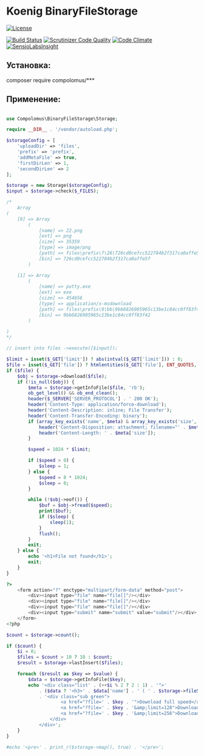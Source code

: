 # Koenig BinaryFileStorage

[![License](https://img.shields.io/badge/license-GPL%20v.3-blue.svg?style=plastic)](https://www.gnu.org/licenses/gpl-3.0-standalone.html)

[![Build Status](https://scrutinizer-ci.com/g/Compolomus/BinaryFileStorage/badges/build.png?b=master)](https://scrutinizer-ci.com/g/Compolomus/BinaryFileStorage/build-status/master)
[![Scrutinizer Code Quality](https://scrutinizer-ci.com/g/Compolomus/BinaryFileStorage/badges/quality-score.png?b=master)](https://scrutinizer-ci.com/g/Compolomus/BinaryFileStorage/?branch=master)
[![Code Climate](https://codeclimate.com/github/Compolomus/BinaryFileStorage/badges/gpa.svg)](https://codeclimate.com/github/Compolomus/BinaryFileStorage)
[![SensioLabsInsight](https://insight.sensiolabs.com/projects/2b860c2a-a573-45aa-9e33-d597d5907bc0/mini.png)](https://insight.sensiolabs.com/projects/2b860c2a-a573-45aa-9e33-d597d5907bc0)


## Установка:

composer require compolomus/***

## Применение:

```php

use Compolomus\BinaryFileStorage\Storage;

require __DIR__ . '/vendor/autoload.php';

$storageConfig = [
    'uploadDir' => 'files',
    'prefix' => 'prefix',
    'addMetaFile' => true,
    'firstDirLen' => 1,
    'secondDirLen' => 2
];

$storage = new Storage($storageConfig);
$input = $storage->check($_FILES);

/*
    Array
(
    [0] => Array
        (
            [name] => 22.png
            [ext] => png
            [size] => 35359
            [type] => image/png
            [path] => files\prefix\7\26\726cd0cefcc522784b2f317ca0affe5f
            [bin] => 726cd0cefcc522784b2f317ca0affe5f
        )

    [1] => Array
        (
            [name] => putty.exe
            [ext] => exe
            [size] => 454656
            [type] => application/x-msdownload
            [path] => files\prefix\9\bb\9bb6826905965c13be1c84cc0ff83f42
            [bin] => 9bb6826905965c13be1c84cc0ff83f42
        )

)
*/

// insert into files ->execute([$input]);

$limit = isset($_GET['limit']) ? abs(intval($_GET['limit'])) : 0;
$file = isset($_GET['file']) ? htmlentities($_GET['file'], ENT_QUOTES, 'UTF-8') : false;
if ($file) {
    $obj = $storage->download($file);
    if (!is_null($obj)) {
        $meta = $storage->getInfoFile($file, 'rb');
        ob_get_level() && ob_end_clean();
        header($_SERVER['SERVER_PROTOCOL'] . ' 200 OK');
        header('Content-Type: application/force-download');
        header('Content-Description: inline; File Transfer');
        header('Content-Transfer-Encoding: binary');
        if (array_key_exists('name', $meta) & array_key_exists('size', $meta)) {
            header('Content-Disposition: attachment; filename="' . $meta['name'] . '";', false);
            header('Content-Length: ' . $meta['size']);
        }

        $speed = 1024 * $limit;

        if ($speed > 0) {
            $sleep = 1;
        } else {
            $speed = 8 * 1024;
            $sleep = 0;
        }

        while (!$obj->eof()) {
            $buf = $obj->fread($speed);
            print($buf);
            if ($sleep) {
                sleep(1);
            }
            flush();
        }
        exit;
    } else {
        echo '<h1>File not found</h1>';
        exit;
    }
}

?>
    <form action="?" enctype="multipart/form-data" method="post">
        <div><input type="file" name="file[]"/></div>
        <div><input type="file" name="file[]"/></div>
        <div><input type="file" name="file[]"/></div>
        <div><input type="submit" name="submit" value="submit"/></div>
    </form>
<?php

$count = $storage->count();

if ($count) {
    $i = 0;
    $files = $count > 10 ? 10 : $count;
    $result = $storage->lastInsert($files);

    foreach ($result as $key => $value) {
        $data = $storage->getInfoFile($key);
        echo '<div class="list' . (++$i % 2 ? 2 : 1) . '">'
            . ($data ? '<h3>' . $data['name'] . ' ( ' . $storage->fileSize($data['size']) . ' )</h3>' : '')
            . '<div class="sub green">
                    <a href="?file=' . $key . '">Download full speed</a> | 
                    <a href="?file=' . $key . '&amp;limit=128">Download 128 kbps</a> | 
                    <a href="?file=' . $key . '&amp;limit=256">Download 256 kbps</a> 
                </div>
            </div>';
    }
}

#echo '<pre>' . print_r($storage->map(), true) . '</pre>';

```
